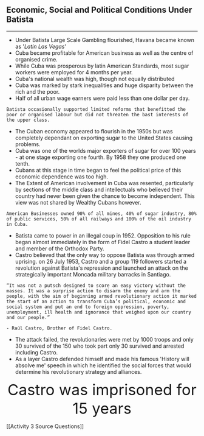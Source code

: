  ## Economic, Social and Political Conditions Under Batista
---
- Under Batista Large Scale Gambling flourished, Havana became known as '*Latin Las Vegas*' 
- Cuba became profitable for American business as well as the centre of organised crime. 
- While Cuba was prosperous by latin American Standards, most sugar workers were employed for 4 months per year. 
- Cuba's national wealth was high, though not equally distributed 
- Cuba was marked by stark inequalities and huge disparity between the rich and the poor. 
- Half of all urban wage earners were paid less than one dollar per day. 

```
Batista occasionally supported limited reforms that benefitted the poor or organised labour but did not threaten the bast interests of the upper class.
```

- The Cuban economy appeared to flourish in the 1950s but was completely dependant on exporting sugar to the United States causing problems. 
- Cuba was one of the worlds major exporters of sugar for over 100 years - at one stage exporting one fourth. By 1958 they one produced one tenth. 
- Cubans at this stage in time began to feel the political price of this economic dependence was too high. 
- The Extent of American involvement in Cuba was resented, particularly by sections of the middle class and intellectuals who believed their country had never been given the chance to become independent. This view was not shared by Wealthy Cubans however. 

```
American Businesses owned 90% of all mines, 40% of sugar industry, 80% of public services, 50% of all railways and 100% of the oil industry in Cuba. 
```

- Batista came to power in an illegal coup in 1952. Opposition to his rule began almost immediately in the form of Fidel Castro a student leader and member of the Orthodox Party. 
- Castro believed that the only way to oppose Batista was through armed uprising. on 26 July 1953, Castro and a group 119 followers started a revolution against Batista's repression and launched an attack on the strategically important Moncada military barracks in Santiago. 

```
“It was not a putsch designed to score an easy victory without the masses. It was a surprise action to disarm the enemy and arm the people, with the aim of beginning armed revolutionary action it marked the start of an action to transform Cuba’s political, economic and social system and put an end to foreign oppression, poverty, unemployment, ill health and ignorance that weighed upon our country and our people.”

- Raúl Castro, Brother of Fidel Castro. 
```

- The attack failed, the revolutionaries were met by 1000 troops and only 30 survived of the 150 who took part only 30 survived and arrested including Castro. 
- As a layer Castro defended himself and made his famous 'History will absolve me' speech in which he identified the social forces that would determine his revolutionary strategy and alliances. 

<center style="font-size: 40;">Castro was imprisoned for 15 years</center>



[[Activity 3 Source Questions]]
